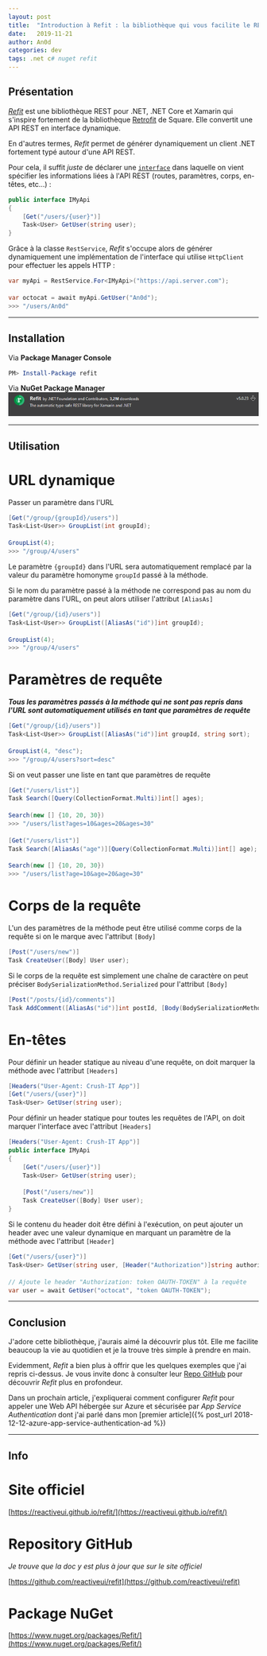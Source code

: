```yaml
---
layout: post
title:  "Introduction à Refit : la bibliothèque qui vous facilite le REST"
date:   2019-11-21
author: An0d
categories: dev
tags: .net c# nuget refit
---
```

## Présentation
[*Refit*](https://reactiveui.github.io/refit/) est une bibliothèque REST pour .NET, .NET Core et Xamarin qui s'inspire fortement de la bibliothèque [Retrofit](http://square.github.io/retrofit) de Square. Elle convertit une API REST en interface dynamique. 

En d'autres termes, *Refit* permet de générer dynamiquement un client .NET fortement typé autour d'une API REST.

Pour cela, il suffit *juste* de déclarer une [`interface`](https://docs.microsoft.com/en-us/dotnet/csharp/language-reference/keywords/interface) dans laquelle on vient spécifier les informations liées à l'API REST (routes, paramètres, corps, en-têtes, etc...) :

```cs
public interface IMyApi
{
    [Get("/users/{user}")]
    Task<User> GetUser(string user);
}
```

Grâce à la classe `RestService`, *Refit* s'occupe alors de générer dynamiquement une implémentation de l'interface qui utilise `HttpClient` pour effectuer les appels HTTP :

```cs
var myApi = RestService.For<IMyApi>("https://api.server.com");

var octocat = await myApi.GetUser("An0d");
>>> "/users/An0d"
```

---
## Installation

Via **Package Manager Console**
```powershell
PM> Install-Package refit
```

Via **NuGet Package Manager**
![refit](/assets/nuget/refit.png)

---

## Utilisation

# URL dynamique

Passer un paramètre dans l'URL
```cs
[Get("/group/{groupId}/users")]
Task<List<User>> GroupList(int groupId);

GroupList(4);
>>> "/group/4/users"
```
Le paramètre `{groupId}` dans l'URL sera automatiquement remplacé par la valeur du paramètre homonyme `groupId` passé à la méthode.

Si le nom du paramètre passé à la méthode ne correspond pas au nom du paramètre dans l'URL, on peut alors utiliser l'attribut `[AliasAs]`
```cs
[Get("/group/{id}/users")]
Task<List<User>> GroupList([AliasAs("id")]int groupId);

GroupList(4);
>>> "/group/4/users"
```

# Paramètres de requête

***Tous les paramètres passés à la méthode qui ne sont pas repris dans l'URL sont automatiquement utilisés en tant que paramètres de requête***
```cs
[Get("/group/{id}/users")]
Task<List<User>> GroupList([AliasAs("id")]int groupId, string sort);

GroupList(4, "desc");
>>> "/group/4/users?sort=desc"
```

Si on veut passer une liste en tant que paramètres de requête
```cs
[Get("/users/list")]
Task Search([Query(CollectionFormat.Multi)]int[] ages);

Search(new [] {10, 20, 30})
>>> "/users/list?ages=10&ages=20&ages=30"

[Get("/users/list")]
Task Search([AliasAs("age")][Query(CollectionFormat.Multi)]int[] age);

Search(new [] {10, 20, 30})
>>> "/users/list?age=10&age=20&age=30"
```

# Corps de la requête

L'un des paramètres de la méthode peut être utilisé comme corps de la requête si on le marque avec l'attribut `[Body]`
```cs
[Post("/users/new")]
Task CreateUser([Body] User user);
```

Si le corps de la requête est simplement une chaîne de caractère on peut préciser `BodySerializationMethod.Serialized` pour l'attribut `[Body]`
```cs
[Post("/posts/{id}/comments")]
Task AddComment([AliasAs("id")]int postId, [Body(BodySerializationMethod.Serialized)]string comment);
```

# En-têtes
Pour définir un header statique au niveau d'une requête, on doit marquer la méthode avec l'attribut `[Headers]`
```cs
[Headers("User-Agent: Crush-IT App")]
[Get("/users/{user}")]
Task<User> GetUser(string user);
```

Pour définir un header statique pour toutes les requêtes de l'API, on doit marquer l'interface avec l'attribut `[Headers]`
```cs
[Headers("User-Agent: Crush-IT App")]
public interface IMyApi
{
    [Get("/users/{user}")]
    Task<User> GetUser(string user);
    
    [Post("/users/new")]
    Task CreateUser([Body] User user);
}
```

Si le contenu du header doit être défini à l'exécution, on peut ajouter un header avec une valeur dynamique en marquant un paramètre de la méthode avec l'attribut `[Header]`
```cs
[Get("/users/{user}")]
Task<User> GetUser(string user, [Header("Authorization")]string authorization);

// Ajoute le header "Authorization: token OAUTH-TOKEN" à la requête
var user = await GetUser("octocat", "token OAUTH-TOKEN"); 
```
---

## Conclusion

J'adore cette bibliothèque, j'aurais aimé la découvrir plus tôt. Elle me facilite beaucoup la vie au quotidien et je la trouve très simple à prendre en main.

Evidemment, *Refit* a bien plus à offrir que les quelques exemples que j'ai repris ci-dessus. Je vous invite donc à consulter leur [Repo GitHub](https://github.com/reactiveui/refit) pour découvrir *Refit* plus en profondeur.

Dans un prochain article, j'expliquerai comment configurer *Refit* pour appeler une Web API hébergée sur Azure et sécurisée par *App Service Authentication* dont j'ai parlé dans mon [premier article]({% post_url 2018-12-12-azure-app-service-authentication-ad %})

---

## Info

# Site officiel
[https://reactiveui.github.io/refit/](https://reactiveui.github.io/refit/)

# Repository GitHub
*Je trouve que la doc y est plus à jour que sur le site officiel*

[https://github.com/reactiveui/refit](https://github.com/reactiveui/refit)

# Package NuGet
[https://www.nuget.org/packages/Refit/](https://www.nuget.org/packages/Refit/)